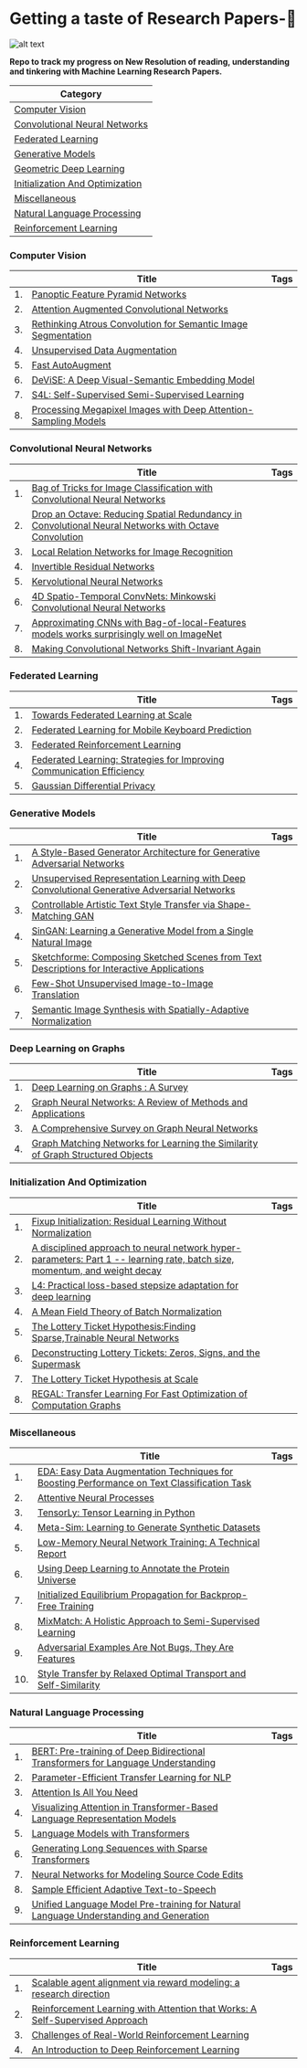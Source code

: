 # **Getting a taste of Research Papers-💯**

![alt text](https://encrypted-tbn0.gstatic.com/images?q=tbn:ANd9GcQzoY5RWPO4HIgxfyVnb4ZEUONYkBD7g6JOhxmnfjkGlKoAeZYSEQ)

**Repo to track my progress on New Resolution of reading, understanding and tinkering with Machine Learning Research Papers.**


|Category  |
|---       |
|[Computer Vision](#computer-vision)|
|[Convolutional Neural Networks](#convolutional-neural-networks)|
|[Federated Learning](#federated-learning)|
|[Generative Models](#generative-models)|
|[Geometric Deep Learning](#geometric-deep-learning) | 
|[Initialization And Optimization](#initialization-and-optimization) |
|[Miscellaneous](#miscellaneous)|
|[Natural Language Processing](#natural-language-processing)|
|[Reinforcement Learning](#reinforcement-learning)|


### Computer Vision
||Title|Tags|
|---|---|---|
|1.|[Panoptic Feature Pyramid Networks](https://arxiv.org/pdf/1901.02446.pdf)| 
|2.|[Attention Augmented Convolutional Networks](https://arxiv.org/pdf/1904.09925.pdf)
|3.|[Rethinking Atrous Convolution for Semantic Image Segmentation](https://arxiv.org/pdf/1706.05587.pdf)
|4.|[Unsupervised Data Augmentation](https://arxiv.org/pdf/1904.12848.pdf)
|5.|[Fast AutoAugment](https://arxiv.org/pdf/1905.00397.pdf)|
|6.|[DeViSE: A Deep Visual-Semantic Embedding Model](https://static.googleusercontent.com/media/research.google.com/en//pubs/archive/41473.pdf)|
|7.|[S4L: Self-Supervised Semi-Supervised Learning](https://arxiv.org/pdf/1905.03670.pdf)|
|8.|[Processing Megapixel Images with Deep Attention-Sampling Models](https://arxiv.org/pdf/1905.03711.pdf)

### Convolutional Neural Networks
||Title |Tags|
|---|---|---|
|1.|[Bag of Tricks for Image Classification with Convolutional Neural Networks](https://arxiv.org/pdf/1812.01187.pdf)| 
|2.|[Drop an Octave: Reducing Spatial Redundancy in Convolutional Neural Networks with Octave Convolution](https://arxiv.org/pdf/1904.05049.pdf)|
|3.|[Local Relation Networks for Image Recognition](https://arxiv.org/pdf/1904.11491.pdf)|
|4.|[Invertible Residual Networks](https://arxiv.org/pdf/1811.00995.pdf)
|5.|[Kervolutional Neural Networks](https://arxiv.org/pdf/1904.03955.pdf)|
|6.|[4D Spatio-Temporal ConvNets: Minkowski Convolutional Neural Networks](https://arxiv.org/pdf/1904.08755.pdf)
|7.|[Approximating CNNs with Bag-of-local-Features models works surprisingly well on ImageNet](https://openreview.net/pdf?id=SkfMWhAqYQ)
|8.|[Making Convolutional Networks Shift-Invariant Again](https://arxiv.org/pdf/1904.11486.pdf)

### Federated Learning
||Title |Tags|
|---|---|---|
|1.|[Towards Federated Learning at Scale](https://arxiv.org/pdf/1902.01046.pdf)||
|2.|[Federated Learning for Mobile Keyboard Prediction](https://arxiv.org/pdf/1811.03604.pdf)|
|3.|[Federated Reinforcement Learning](https://arxiv.org/pdf/1901.08277.pdf)|
|4.|[Federated Learning: Strategies for Improving Communication Efficiency](https://arxiv.org/pdf/1610.05492.pdf)|
|5.|[Gaussian Differential Privacy](https://arxiv.org/pdf/1905.02383.pdf)|

### Generative Models
||Title|Tags|
|---|---|---|
|1.|[A Style-Based Generator Architecture for Generative Adversarial Networks ](https://arxiv.org/pdf/1812.04948.pdf)|
|2.|[Unsupervised Representation Learning with Deep Convolutional Generative Adversarial Networks](https://arxiv.org/pdf/1511.06434.pdf)
|3.|[Controllable Artistic Text Style Transfer via Shape-Matching GAN](https://arxiv.org/pdf/1905.01354.pdf)|
|4.|[SinGAN: Learning a Generative Model from a Single Natural Image](https://arxiv.org/pdf/1905.01164.pdf)|
|5.|[Sketchforme: Composing Sketched Scenes from Text Descriptions for Interactive Applications](https://arxiv.org/pdf/1904.04399.pdf)|
|6.|[Few-Shot Unsupervised Image-to-Image Translation](https://arxiv.org/pdf/1905.01723.pdf)
|7.|[Semantic Image Synthesis with Spatially-Adaptive Normalization](https://arxiv.org/pdf/1903.07291.pdf)

### Deep Learning on Graphs
||Title|Tags|
|---|---|---|
|1.|[Deep Learning on Graphs : A Survey](https://arxiv.org/abs/1812.04202)    |  
|2.|[Graph Neural Networks: A Review of Methods and Applications](https://arxiv.org/abs/1812.08434)    |	  
|3.|[A Comprehensive Survey on Graph Neural Networks](https://arxiv.org/abs/1901.00596)    |	 
|4.|[Graph Matching Networks for Learning the Similarity of Graph Structured Objects](https://arxiv.org/pdf/1904.12787.pdf)|

### Initialization And Optimization
||Title|Tags|
|---|---|---|
|1.|[Fixup Initialization: Residual Learning Without Normalization](https://arxiv.org/pdf/1901.09321.pdf)|
|2.|[A disciplined approach to neural network hyper-parameters: Part 1 -- learning rate, batch size, momentum, and weight decay](https://arxiv.org/pdf/1803.09820.pdf)
|3.|[L4: Practical loss-based stepsize adaptation for deep learning](https://arxiv.org/pdf/1802.05074.pdf)|
|4.|[A Mean Field Theory of Batch Normalization](https://arxiv.org/pdf/1902.08129.pdf)
|5.|[The Lottery Ticket Hypothesis:Finding Sparse,Trainable Neural Networks](https://arxiv.org/pdf/1803.03635.pdf)|
|6.|[Deconstructing Lottery Tickets: Zeros, Signs, and the Supermask](https://arxiv.org/pdf/1905.01067.pdf)|
|7.|[The Lottery Ticket Hypothesis at Scale](https://arxiv.org/pdf/1903.01611.pdf)|
|8.|[REGAL: Transfer Learning For Fast Optimization of Computation Graphs](https://arxiv.org/pdf/1905.02494.pdf)

### Miscellaneous
||Title|Tags|
|---|---|---|
|1.|[EDA: Easy Data Augmentation Techniques for Boosting Performance on Text Classification Task](https://arxiv.org/pdf/1901.11196.pdf)|
|2.|[Attentive Neural Processes](https://arxiv.org/pdf/1901.05761.pdf)|
|3.|[TensorLy: Tensor Learning in Python](https://arxiv.org/pdf/1610.09555.pdf)|
|4.|[Meta-Sim: Learning to Generate Synthetic Datasets](https://arxiv.org/pdf/1904.11621.pdf)|
|5.|[Low-Memory Neural Network Training: A Technical Report](https://arxiv.org/pdf/1904.10631.pdf)|
|6.|[Using Deep Learning to Annotate the Protein Universe](https://www.biorxiv.org/content/biorxiv/early/2019/05/04/626507.full.pdf)|
|7.|[Initialized Equilibrium Propagation for Backprop-Free Training](https://openreview.net/pdf?id=B1GMDsR5tm)
|8.|[MixMatch: A Holistic Approach to Semi-Supervised Learning](https://arxiv.org/pdf/1905.02249.pdf)|
|9.|[Adversarial Examples Are Not Bugs, They Are Features](https://arxiv.org/pdf/1905.02175.pdf)
|10.|[Style Transfer by Relaxed Optimal Transport and Self-Similarity](https://arxiv.org/pdf/1904.12785.pdf)

### Natural Language Processing
||Title  |Tags|
|--- |---     |---|
|1.|[BERT: Pre-training of Deep Bidirectional Transformers for Language Understanding](https://paperswithcode.com/paper/bert-pre-training-of-deep-bidirectional2)|
|2.|[Parameter-Efficient Transfer Learning for NLP](https://arxiv.org/pdf/1902.00751.pdf)|
|3.|[Attention Is All You Need](https://arxiv.org/pdf/1706.03762.pdf)|
|4.|[Visualizing Attention in Transformer-Based Language Representation Models](https://arxiv.org/pdf/1904.02679.pdf)|
|5.|[Language Models with Transformers](https://arxiv.org/pdf/1904.09408.pdf)
|6.|[Generating Long Sequences with Sparse Transformers](https://d4mucfpksywv.cloudfront.net/Sparse_Transformer/sparse_transformers.pdf)
|7.|[Neural Networks for Modeling Source Code Edits](https://arxiv.org/pdf/1904.02818.pdf)
|8.|[Sample Efficient Adaptive Text-to-Speech](https://openreview.net/pdf?id=rkzjUoAcFX)
|9.|[Unified Language Model Pre-training for Natural Language Understanding and Generation](https://arxiv.org/pdf/1905.03197.pdf)

### Reinforcement Learning
||Title|Tags|
|---|---|---|
|1.   |[Scalable agent alignment via reward modeling: a research direction](https://arxiv.org/pdf/1811.07871) | 
|2.|[Reinforcement Learning with Attention that Works: A Self-Supervised Approach](https://arxiv.org/pdf/1904.03367.pdf)|
|3.|[Challenges of Real-World Reinforcement Learning](https://arxiv.org/pdf/1904.12901.pdf)|
|4.|[An Introduction to Deep Reinforcement Learning](https://arxiv.org/pdf/1811.12560.pdf)|
